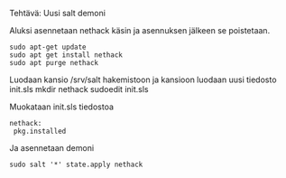 Tehtävä: Uusi salt demoni

Aluksi asennetaan nethack käsin ja asennuksen jälkeen se poistetaan.

	sudo apt-get update
	sudo apt get install nethack
	sudo apt purge nethack

Luodaan kansio /srv/salt hakemistoon ja kansioon luodaan uusi tiedosto 
init.sls
	mkdir nethack
	sudoedit init.sls

Muokataan init.sls tiedostoa 

	nethack:
	 pkg.installed 

Ja asennetaan demoni 

	sudo salt '*' state.apply nethack


